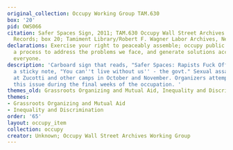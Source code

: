 ```yaml
---
original_collection: Occupy Working Group TAM.630
box: '20'
pid: OWS066
citation: Safer Spaces Sign, 2011; TAM.630 Occupy Wall Street Archives Working Group
  Records; box 20; Tamiment Library/Robert F. Wagner Labor Archives, New York University
declarations: Exercise your right to peaceably assemble; occupy public space; create
  a process to address the problems we face, and generate solutions accessible to
  everyone.
description: 'Carboard sign that reads, "Safer Spaces: Rapists Fuck Off". Includes
  a sticky note, "You can''t live without us'' - the govt." Sexual assaults were reported
  at Zucotti and other camps in October and November. Organizers attempted to confront
  this issue during the final weeks of the occupation. '
themes_old: Grassroots Organizing and Mutual Aid, Inequality and Discrimination
themes:
- Grassroots Organizing and Mutual Aid
- Inequality and Discrimination
order: '65'
layout: occupy_item
collection: occupy
creator: Unknown; Occupy Wall Street Archives Working Group
---
```

